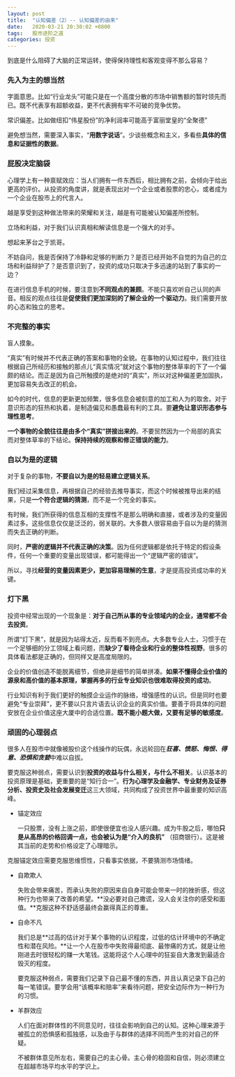 ```yaml
---
layout: post
title:  "认知偏差（2）-- 认知偏差的由来"
date:   2020-03-21 20:30:02 +0800
tags:   股市进阶之道
categories: 投资
---
```


到底是什么阻碍了大脑的正常运转，使得保持理性和客观变得不那么容易？

### 先入为主的想当然

字面意思。比如“行业龙头”可能只是在一个高度分散的市场中销售额的暂时领先而已。既不代表享有超额收益，更不代表拥有牢不可破的竞争优势。

常识偏差。比如做纽扣“伟星股份”的净利润率可能高于富丽堂皇的“全聚德”

避免想当然，需要深入事实，“**用数字说话**”。少谈些概念和主义，多看些**具体的信息和证据性的数据**。

### 屁股决定脑袋

心理学上有一种禀赋效应：当人们拥有一件东西后，相比拥有之前，会倾向于给出更高的评价。从投资的角度讲，就是表现出对一个企业或者股票的忠心，或者成为一个企业在股市上的代言人。

越是享受到这种做法带来的荣耀和关注，越是有可能被认知偏差所控制。

立场和利益，对于我们认识真相和解读信息是一个强大的对手。

想起来茅台之于凯哥。

不妨自问，我是否保持了冷静和足够的判断力？是否已经开始不自觉的为自己的立场和利益辩护了？是否意识到了，投资的成功只取决于多迅速的站到了事实的一边？

在进行信息手机的时候，要注意到**不同观点的兼顾**。不能只喜欢听自己认同的声音。相反的观点往往是**促使我们更加深刻的了解企业的一个驱动力**。我们需要开放的心态和独立的思考。

### 不完整的事实

盲人摸象。

“真实”有时候并不代表正确的答案和事物的全貌。在事物的认知过程中，我们往往根据自己所经历和接触的那点儿“真实情况”就对这个事物的整体草率的下了一个偏颇的结论。而正是因为自己所触摸的是绝对的“真实”，所以对这种偏差更加固执，更加容易失去改正的机会。

如今的时代，信息的更新更加频繁，很多信息会被刻意的加工和人为的取舍。对于意识形态的狂热和执着，是制造偏见和愚蠢最有利的工具。要**避免让意识形态参与理性思考**。

**一个事物的全貌往往是由多个“真实”拼接出来的**。不要贸然因为一个局部的真实而对整体草率的下结论。**保持持续的观察和修正错误的能力**。

### 自以为是的逻辑

对于复杂的事物，**不要自以为是的轻易建立逻辑关系**。

我们经过采集信息，再根据自己的经验去推导事实，而这个时候被推导出来的结果，只是**一个符合逻辑的猜测**，而不是一个完全的事实。

有时候，我们所获得的信息互相的支撑性不是那么明确和直接，或者涉及的变量因素过多。这些信息仅仅是泛泛的，弱关联的。大多数人很容易由于自以为是的猜测而失去正确的判断。

同时，**严密的逻辑并不代表正确的决策**。因为任何逻辑都是依托于特定的假设条件，任何一个重要的变量出现错误，都可能得出一个“逻辑严密的错误”。

所以，寻找**经营的变量因素更少，更加容易理解的生意**，才是提高投资成功率的关键。

### 灯下黑

投资中经常出现的一个现象是：**对于自己所从事的专业领域内的企业，通常都不会去投资**。

所谓“灯下黑”，就是因为站得太近，反而看不到亮点。大多数专业人士，习惯于在一个足够细的分工领域上看问题，而**缺少了看待企业和行业的整体性视野**。很多的具体看法都是正确的，但同样又是高度局限的。

企业的价值创造不能脱离细节，但绝非是细节的简单拼凑。**如果不懂得企业价值的源泉和高价值的基本原理，掌握再多的行业专业知识也很难取得投资的成功**。

行业知识有利于我们更好的触摸企业运作的脉络，增强感性的认识。但是同时也要避免“专业崇拜”，更不要以只言片语去认识企业的真实价值。要善于将具体的问题安放在企业价值这座大厦中的合适位置。**既不能小题大做，又要有足够的敏感度**。

### 顽固的心理弱点

很多人在股市中就像被股价这个线操作的玩偶，永远轮回在***狂喜、愤怒、悔恨、得意、恐惧和贪婪***中难以自拔。

要克服这种弱点，需要认识到**投资的收益与什么相关，与什么不相关**。认识基本的投资原理是基础，更重要的是“知行合一”。**行为心理学及金融学、专业财务及证券分析、投资史及社会发展变迁**这三大领域，共同构成了投资世界中最重要的知识高峰。

+ 锚定效应

    一只股票，没有上涨之前，即使很便宜也没人感兴趣。成为牛股之后，哪怕**只是从高昂的价格回调一点，也会被认为是“介入的良机”** （招商银行）。这是被其当前的走势和价格设定了心理暗示。

克服锚定效应需要克服思维惯性，只看事实依据，不要猜测市场情绪。

+ 自欺欺人

    失败会带来痛苦，而承认失败的原因来自自身可能会带来一时的挫折感，但这种行为也带来了改善的希望。**没必要对自己撒谎，没人会关注你的感受和面值。**克服这种不舒适感最终会赢得真正的尊重。

+ 自命不凡

    我们总是**过高的估计对于某个事物的认识程度，过低的估计环境中的不确定性和潜在风险。**让一个人在股市中失败得最彻底、最惨痛的方式，就是让他刚进去时很轻松的赚一大笔钱。这能将这个人心理中的狂妄自大激发到最适合毁灭的程度。

    要克服这种弱点，需要我们记录下自己最不懂的东西，并且认真记录下自己的每一笔错误。要学会用“该概率和赔率”来看待问题，把安全边际作为一种行为的习惯。

+ 羊群效应

    人们在面对群体性的不同意见时，往往会影响到自己的认知。这种心理来源于被孤立的恐惧感和孤独感，以及由于与群体的选择不同而产生的对自己的怀疑。

    不被群体意见所左右，需要自己的主心骨。主心骨的稳固和自信，则必须建立在超越市场平均水平的学识上。